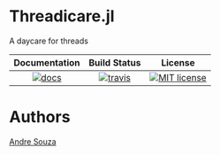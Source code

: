 Threadicare.jl
==============
A daycare for threads

| **Documentation**             | **Build Status**                    | **License** |
|:-----------------------------:|:-----------------------------------:|:-----------:|
| [![docs][docs-img]][docs-url] | [![travis][travis-img]][travis-url] |[![MIT license](https://img.shields.io/badge/License-MIT-blue.svg)](https://mit-license.org/)|


# Authors

[Andre Souza](sandreza.github.io)

[docs-img]: https://img.shields.io/badge/docs-latest-blue.svg
[docs-url]: https://sandreza.github.io/Threadicare.jl/latest/

[travis-img]: https://travis-ci.com/sandreza/Threadicare.jl.svg?branch=master
[travis-url]: https://travis-ci.com/sandreza/Threadicare.jl
